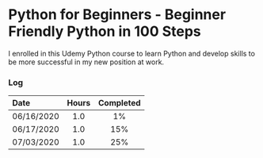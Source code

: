 # Python for Beginners - Beginner Friendly Python in 100 Steps
I enrolled in this Udemy Python course to learn Python and develop skills to be more successful in my new position at work.

### Log 
| Date          | Hours | Completed |
|:--------------|:----: | :-------: |
| 06/16/2020    | 1.0   | 1%        |
| 06/17/2020    | 1.0   | 15%       |
| 07/03/2020    | 1.0   | 25%       |
